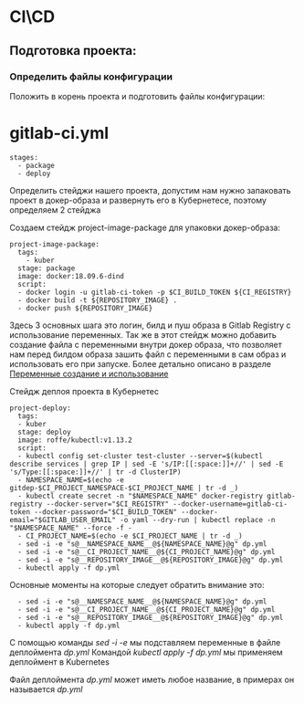 # CI\CD

## Подготовка проекта:
### Определить файлы конфигурации
Положить в корень проекта и подготовить файлы конфигурации:

# gitlab-ci.yml

```
stages:
  - package
  - deploy
```
Определить стейджи нашего проекта, допустим нам нужно запаковать проект в докер-образа и развернуть его в Кубернетесе, поэтому определяем 2 стейджа

Создаем стейдж project-image-package для упаковки докер-образа:
```
project-image-package:
  tags:
    - kuber
  stage: package
  image: docker:18.09.6-dind
  script:
  - docker login -u gitlab-ci-token -p $CI_BUILD_TOKEN ${CI_REGISTRY}
  - docker build -t ${REPOSITORY_IMAGE} .
  - docker push ${REPOSITORY_IMAGE}
```
Здесь 3 основных шага это логин, билд и пуш образа в Gitlab Registry с использование переменных. Так же в этот стейдж можно добавить создание файла с переменными внутри докер образа, что позволяет нам перед билдом образа зашить файл с переменными в сам образ и использовать его при запуске. Более детально описано в разделе [Переменные создание и использование](VARIABLES.MD)


Стейдж деплоя проекта в Кубернетес
```
project-deploy:
  tags:
  - kuber
  stage: deploy
  image: roffe/kubectl:v1.13.2
  script:
  - kubectl config set-cluster test-cluster --server=$(kubectl describe services | grep IP | sed -E 's/IP:[[:space:]]+//' | sed -E 's/Type:[[:space:]]+//' | tr -d ClusterIP)
  - NAMESPACE_NAME=$(echo -e gitdep-$CI_PROJECT_NAMESPACE-$CI_PROJECT_NAME | tr -d _)
  - kubectl create secret -n "$NAMESPACE_NAME" docker-registry gitlab-registry --docker-server="$CI_REGISTRY" --docker-username=gitlab-ci-token --docker-password="$CI_BUILD_TOKEN" --docker-email="$GITLAB_USER_EMAIL" -o yaml --dry-run | kubectl replace -n "$NAMESPACE_NAME" --force -f -
  - CI_PROJECT_NAME=$(echo -e $CI_PROJECT_NAME | tr -d _)
  - sed -i -e "s@__NAMESPACE_NAME__@${NAMESPACE_NAME}@g" dp.yml
  - sed -i -e "s@__CI_PROJECT_NAME__@${CI_PROJECT_NAME}@g" dp.yml
  - sed -i -e "s@__REPOSITORY_IMAGE__@${REPOSITORY_IMAGE}@g" dp.yml
  - kubectl apply -f dp.yml
  ```
Основные моменты на которые следует обратить внимание это: 
```
  - sed -i -e "s@__NAMESPACE_NAME__@${NAMESPACE_NAME}@g" dp.yml
  - sed -i -e "s@__CI_PROJECT_NAME__@${CI_PROJECT_NAME}@g" dp.yml
  - sed -i -e "s@__REPOSITORY_IMAGE__@${REPOSITORY_IMAGE}@g" dp.yml
  - kubectl apply -f dp.yml
  ```
С помощью команды *sed -i -e* мы подставляем переменные в файле деплоймента *dp.yml*
Командой *kubectl apply -f dp.yml* мы применяем деплоймент в Kubernetes

Файл деплоймента *dp.yml* может иметь любое название, в примерах он называется *dp.yml*
